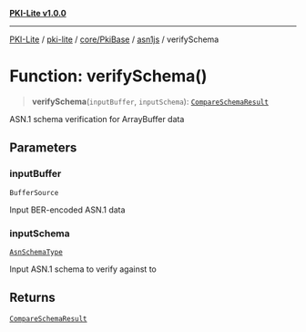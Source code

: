 [**PKI-Lite v1.0.0**](../../../../../../README.md)

---

[PKI-Lite](../../../../../../README.md) / [pki-lite](../../../../../README.md) / [core/PkiBase](../../../README.md) / [asn1js](../README.md) / verifySchema

# Function: verifySchema()

> **verifySchema**(`inputBuffer`, `inputSchema`): [`CompareSchemaResult`](../type-aliases/CompareSchemaResult.md)

ASN.1 schema verification for ArrayBuffer data

## Parameters

### inputBuffer

`BufferSource`

Input BER-encoded ASN.1 data

### inputSchema

[`AsnSchemaType`](../type-aliases/AsnSchemaType.md)

Input ASN.1 schema to verify against to

## Returns

[`CompareSchemaResult`](../type-aliases/CompareSchemaResult.md)
